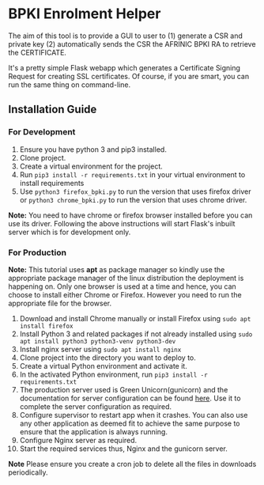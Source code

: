 # BPKI Enrolment Helper
The aim of this tool is to provide a GUI to user to (1) generate a CSR and private key (2) automatically sends the CSR  the AFRINIC BPKI RA to retrieve the CERTIFICATE.

It's a pretty simple Flask webapp which generates a Certificate Signing Request for creating SSL certificates. Of course, if you are smart, you can run the same thing on command-line.

## Installation Guide
### For Development
1. Ensure you have python 3  and pip3 installed.  
2. Clone project.
3. Create a virtual environment for the project.
4. Run ```pip3 install -r requirements.txt``` in your virtual environment to install requirements
5. Use ```python3 firefox_bpki.py``` to run the version that uses firefox driver or ```python3 chrome_bpki.py``` to run the version that uses chrome driver.

**Note:** You need to have chrome or firefox browser installed before you can use its driver. 
Following the above instructions will start Flask's inbuilt server which is for development only.

### For Production
**Note:** This tutorial uses **apt** as package manager so kindly use the appropriate package manager of the linux distribution the deployment is happening on.
Only one browser is used at a time and hence, you can choose to install either Chrome or Firefox. However you need to run the appropriate file for the browser.
1. Download and install Chrome manually or install Firefox using ```sudo apt install firefox```
2. Install Python 3 and related packages if not already installed using ```sudo apt install python3 python3-venv python3-dev```
3. Install nginx server using ```sudo apt install nginx```
4. Clone project into the directory you want to deploy to. 
5. Create a virtual Python environment and activate it.
6. In the activated Python environment, run ```pip3 install -r requirements.txt```
7. The production server used is Green Unicorn(gunicorn) and the documentation for server configuration can be found  [here](http://docs.gunicorn.org/en/stable/deploy.html). Use it to complete the server configuration as required.
8. Configure supervisor to restart app when it crashes. You can also use any other application as deemed fit to achieve the same purpose to ensure that the application is always running.
9. Configure Nginx server as required. 
10. Start the required services thus, Nginx and the gunicorn server.

**Note** Please ensure you create a cron job to delete all the files in downloads periodically.